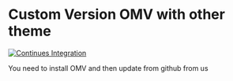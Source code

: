 # Custom Version OMV with other theme

[![Continues Integration](https://github.com/omv-custom/openmediavault/actions/workflows/ci.yaml/badge.svg)](https://github.com/omv-custom/openmediavault/actions/workflows/ci.yaml)

You need to install OMV and then update from github from us

